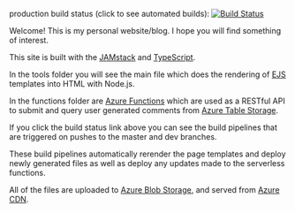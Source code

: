 production build status (click to see automated builds): [![Build Status](https://dev.azure.com/jamesdedwards3/jamesdedwards3/_apis/build/status/jamesdedwards3-CI?branchName=master)](https://dev.azure.com/jamesdedwards3/jamesdedwards3/_build/latest?definitionId=1&branchName=master)

Welcome! This is my personal website/blog. I hope you will find something of interest.

This site is built with the [JAMstack](https://jamstack.org/) and [TypeScript](https://www.typescriptlang.org/).

In the tools folder you will see the main file which does the rendering of [EJS](https://ejs.co/) templates into HTML with Node.js.

In the functions folder are [Azure Functions](https://azure.microsoft.com/en-us/services/functions/) which are used as a RESTful API to submit and query user generated
comments from [Azure Table Storage](https://azure.microsoft.com/en-us/services/storage/tables/).

If you click the build status link above you can see the build pipelines that are triggered on pushes to the master and dev branches.

These build pipelines automatically rerender the page templates and deploy newly generated files as well as deploy any updates made to the serverless functions.

All of the files are uploaded to [Azure Blob Storage](https://azure.microsoft.com/en-us/services/storage/blobs/), and served from [Azure CDN](https://azure.microsoft.com/en-us/services/cdn/).
